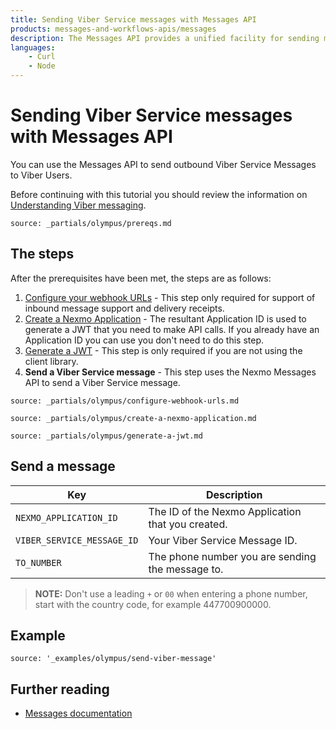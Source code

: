 ```yaml
---
title: Sending Viber Service messages with Messages API
products: messages-and-workflows-apis/messages
description: The Messages API provides a unified facility for sending messages over multiple channel types. This tutorial looks at sending messages via the Viber Service channel using the Messages API.
languages:
    - Curl
    - Node
---
```


# Sending Viber Service messages with Messages API

You can use the Messages API to send outbound Viber Service Messages to Viber Users.

Before continuing with this tutorial you should review the information on [Understanding Viber messaging](/messages-and-workflows-apis/messages/concepts/viber).

```partial
source: _partials/olympus/prereqs.md
```

## The steps

After the prerequisites have been met, the steps are as follows:

1. [Configure your webhook URLs](#configure-your-webhook-urls) - This step only required for support of inbound message support and delivery receipts.
2. [Create a Nexmo Application](#create-a-nexmo-application) - The resultant Application ID is used to generate a JWT that you need to make API calls. If you already have an Application ID you can use you don't need to do this step.
3. [Generate a JWT](#generate-a-jwt) - This step is only required if you are not using the client library.
4. **Send a Viber Service message** - This step uses the Nexmo Messages API to send a Viber Service message.

```partial
source: _partials/olympus/configure-webhook-urls.md
```

```partial
source: _partials/olympus/create-a-nexmo-application.md
```

```partial
source: _partials/olympus/generate-a-jwt.md
```

## Send a message

Key | Description
-- | --
`NEXMO_APPLICATION_ID` | The ID of the Nexmo Application that you created.
`VIBER_SERVICE_MESSAGE_ID` | Your Viber Service Message ID.
`TO_NUMBER` | The phone number you are sending the message to.

> **NOTE:** Don't use a leading `+` or `00` when entering a phone number, start with the country code, for example 447700900000.

## Example

```building_blocks
source: '_examples/olympus/send-viber-message'
```

## Further reading

* [Messages documentation](/messages-and-workflows-apis/messages/overview)
